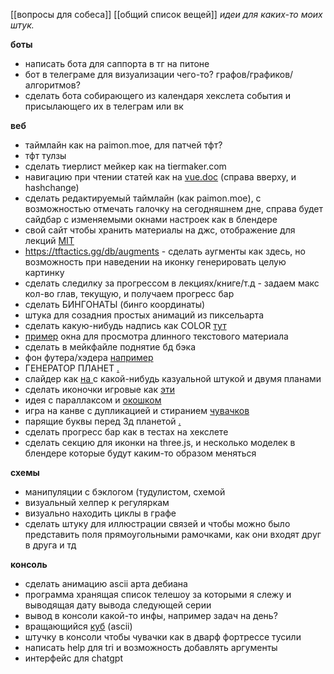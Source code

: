 [[вопросы для собеса]] [[общий список вещей]]
*идеи для каких-то моих штук.*

**боты**
-  написать бота для саппорта в тг на питоне
-  бот в телеграме для визуализации чего-то? графов/графиков/алгоритмов?
-  сделать бота собирающего из календаря хекслета события и присылающего их в телеграм или вк

**веб**
-  таймлайн как на paimon.moe, для патчей тфт?
-  тфт тулзы
-  сделать тиерлист мейкер как на tiermaker.com
-  навигацию при чтении статей как на [vue.doc](https://vuejs.org/guide/scaling-up/routing.html#client-side-vs-server-side-routing) (справа вверху, и hashchange)
-  сделать редактируемый таймлайн (как paimon.moe), с возможностью отмечать галочку на сегодняшнем дне, справа будет сайдбар с изменяемыми окнами настроек как в блендере
-  свой сайт чтобы хранить материалы на джс, отображение для лекций [MIT ](https://ocw.mit.edu/courses/6-00sc-introduction-to-computer-science-and-programming-spring-2011/pages/syllabus/) 
- https://tftactics.gg/db/augments - сделать аугменты как здесь, но возможность при наведении на иконку генерировать целую картинку
- сделать следилку за прогрессом в лекциях/книге/т.д - задаем макс кол-во глав, текущую, и получаем прогресс бар
- сделать БИНГОНАТЫ (бинго координаты)
- штука для созадния простых анимаций из пиксельарта
-  сделать какую-нибудь надпись как COLOR [тут](https://twitter.com/gavinandpiano/status/1612509906934050816)
-  [пример](https://help.hexlet.io/ru/articles/111515-sovety-po-proxozdeniyu-proektov?_gl=1*16m35r9*_ga*MTQyNjYxNzQ3My4xNjcxMjI2OTEy*_ga_PM3R85EKHN*MTY3MzM2MjgwNy4xNy4xLjE2NzMzNjM4NTMuMC4wLjA.*_ga_XGX7H4WR4V*MTY3MzM2MjgwNy42LjEuMTY3MzM2Mzg1My4wLjAuMA..) окна для просмотра длинного текстового материала
-  сделать в мейкфайле поднятие бд бэка
-  фон футера/хэдера [например](https://twitter.com/jordan_grimmer/status/1613197875311173635)
-  ГЕНЕРАТОР ПЛАНЕТ [.](https://twitter.com/cmzw_/status/1616294122540920836?s=20&t=9L9oljL5IaRBzwmYkiXeYA)
-  слайдер как [на ](https://owl-studio.net/en)  с какой-нибудь казуальной штукой и двумя планами
-  сделать иконочки игровые как [эти ](https://twitter.com/Rappenem/status/1619038640440754179)
- идея с параллаксом и [окошком ](https://twitter.com/DmawDev/status/1619129247972593665)
-  игра на канве с дупликацией и стиранием [чувачков ](https://twitter.com/AtoGD_/status/1619097213069848576)
-  парящие буквы перед 3д планетой [.](https://twitter.com/mcfjall/status/1619766516660203520)
-  сделать прогресс бар как в тестах на хекслете
-  сделать секцию для иконки на three.js, и несколько моделек в блендере которые будут каким-то образом меняться

**схемы**
-  манипуляции с бэклогом (тудулистом, схемой
-  визуальный хелпер к регуляркам
-  визуально находить циклы в графе
-  сделать штуку для иллюстрации связей и чтобы можно было представить поля прямоугольными рамочками, как они входят друг в друга и тд


**консоль**
-  cделать анимацию ascii арта дебиана
-  программа хранящая список телешоу за которыми я слежу и выводящая дату вывода следующей серии
-  вывод в консоли какой-то инфы, например задач на день?
-  вращающийся [куб](https://www.youtube.com/watch?v=p09i_hoFdd0&ab_channel=ServetGulnaroglu) (ascii) 
-  штучку в консоли чтобы чувачки как в дварф фортрессе тусили 
-  написать help для tri и возможность добавлять аргументы
-  интерфейс для chatgpt